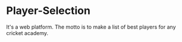 # Player-Selection
It's a web platform. The motto is to make a list of best players for any cricket academy.
